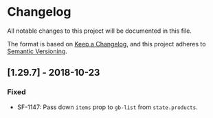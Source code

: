 # Changelog
All notable changes to this project will be documented in this file.

The format is based on [Keep a Changelog](https://keepachangelog.com/en/1.0.0/),
and this project adheres to [Semantic Versioning](https://semver.org/spec/v2.0.0.html).

## [1.29.7] - 2018-10-23
### Fixed
- SF-1147: Pass down `items` prop to `gb-list` from `state.products`.
